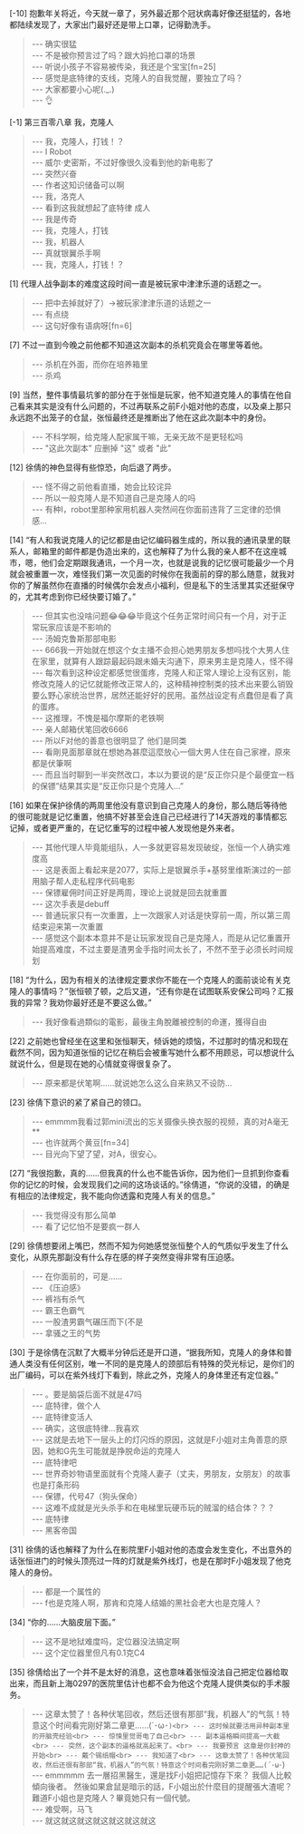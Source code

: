 
[-10] 抱歉年关将近，今天就一章了，另外最近那个冠状病毒好像还挺猛的，各地都陆续发现了，大家出门最好还是带上口罩，记得勤洗手。
>--- 确实很猛<br>
>--- 不是被你预言过了吗？跟大妈抢口罩的场景<br>
>--- 听说小孩子不容易被传染，我还是个宝宝[fn=25]<br>
>--- 感觉是底特律的支线，克隆人的自我觉醒，要独立了吗？<br>
>--- 大家都要小心呢(._.)<br>
>--- 👌<br>

[-1] 第三百零八章 我，克隆人
>--- 我，克隆人，打钱！？<br>
>--- I Robot<br>
>--- 威尔·史密斯，不过好像很久没看到他的新电影了<br>
>--- 突然兴奋<br>
>--- 作者这知识储备可以啊<br>
>--- 我，洛克人<br>
>--- 看到这我就想起了底特律 成人<br>
>--- 我是传奇<br>
>--- 我，克隆人，打钱<br>
>--- 我，机器人<br>
>--- 真就银翼杀手啊<br>
>--- 我，克隆人，打钱！？<br>

[1] 代理人战争副本的难度这段时间一直是被玩家中津津乐道的话题之一。
>--- 把中去掉就好了）→被玩家津津乐道的话题之一<br>
>--- 有点绕<br>
>--- 这句好像有语病呀[fn=6]<br>

[7] 不过一直到今晚之前他都不知道这次副本的杀机究竟会在哪里等着他。
>--- 杀机在外面，而你在培养箱里<br>
>--- 杀鸡<br>

[9] 当然，整件事情最坑爹的部分在于张恒是玩家，他不知道克隆人的事情在他自己看来其实是没有什么问题的，不过再联系之前F小姐对他的态度，以及桌上那只永远跑不出笼子的仓鼠，张恒最终还是推断出了他在这此次副本中的身份。
>--- 不科学啊，给克隆人配家属干嘛，无亲无故不是更轻松吗<br>
>--- "这此次副本" 应删掉 "这" 或者 "此"<br>

[12] 徐倩的神色显得有些惊恐，向后退了两步。
>--- 怪不得之前他看直播，她会比较诧异<br>
>--- 所以一般克隆人是不知道自己是克隆人的吗<br>
>--- 有种I，robot里那种家用机器人突然间在你面前违背了三定律的恐惧感…<br>

[14] “有人和我说克隆人的记忆都是由记忆编码器生成的，所以我的通讯录里的联系人，邮箱里的邮件都是伪造出来的，这也解释了为什么我的亲人都不在这座城市，嗯，他们会定期跟我通讯，一个月一次，也就是说我的记忆很可能最少一个月就会被重置一次，难怪我们第一次见面的时候你在我面前的穿的那么随意，就我对你的了解虽然你在直播的时候偶尔会发点小福利，但是私下的生活里其实还挺保守的，尤其考虑到你已经快要订婚了。”
>--- 但其实也没啥问题😂😂😂毕竟这个任务正常时间只有一个月，对于正常玩家应该是不影响的<br>
>--- 汤姆克鲁斯那部电影<br>
>--- 666我一开始就在想这个女主播不会担心她男朋友多想吗找个大男人住在家里，就算有人跟踪最起码跟未婚夫沟通下，原来男主是克隆人，怪不得<br>
>--- 每次看到这种设定都感觉很蛋疼，克隆人和正常人理论上没有区别，能修改克隆人的记忆就能修改正常人的，这种精神控制类的技术出来要么销毁要么野心家统治世界，居然还能好好的民用。虽然战设定有点蠢但是看了真的蛋疼。<br>
>--- 这推理，不愧是福尔摩斯的老铁啊<br>
>--- 亲人邮箱伏笔回收6666<br>
>--- 所以F对他的善意也很明显了 他们是同类<br>
>--- 看剛見面那章就在想她為甚麼這麼放心一個大男人住在自己家裡，原來都是伏筆啊<br>
>--- 而且当时聊到一半突然改口，本以为要说的是“反正你只是个最便宜一档的保镖”结果其实是“反正你只是个克隆人…”<br>

[16] 如果在保护徐倩的两周里他没有意识到自己克隆人的身份，那么随后等待他的很可能就是记忆重置，他搞不好甚至会连自己已经进行了14天游戏的事情都忘记掉，或者更严重的，在记忆重写的过程中被人发现他是外来者。
>--- 其他代理人毕竟能组队，人一多就更容易发现破绽，张恒一个人确实难度高<br>
>--- 这是表面上看起来是2077，实际上是银翼杀手+基努里维斯演过的一部用脑子帮人走私程序代码电影<br>
>--- 保镖雇佣时间正好是两周，理论上说就是回去就重置<br>
>--- 这次手表是debuff<br>
>--- 普通玩家只有一次重置，上一次跟家人对话是快穿前一周，所以第三周结束迎来第一次重置<br>
>--- 感觉这个副本本意并不是让玩家发现自己是克隆人，而是从记忆重置开始提高难度，不过主要是渣男金手指时间太长了，不然不至于必须长时间规划<br>

[18] “为什么，因为有相关的法律规定要求你不能在一个克隆人的面前谈论有关克隆人的事情吗？”张恒顿了顿，之后又道，“还有你是在试图联系安保公司吗？汇报我的异常？我劝你最好还是不要这么做。”
>--- 我好像看過類似的電影，最後主角脫離被控制的命運，獲得自由<br>

[22] 之前她也曾经坐在这里和张恒聊天，倾诉她的烦恼，不过那时的情况和现在截然不同，因为知道张恒的记忆在稍后会被重写她什么都不用顾忌，可以想说什么就说什么，但是现在她的心情就变得很复杂了。
>--- 原来都是伏笔啊……就说她怎么这么自来熟又不设防…<br>

[23] 徐倩下意识的紧了紧自己的领口。
>--- emmmm我看过郭mini流出的忘关摄像头换衣服的视频，真的对A毫无**<br>
>--- 也许就两个黄豆[fn=34]<br>
>--- 目光向下望了望，对A，很安心。<br>

[27] “我很抱歉，真的……但我真的什么也不能告诉你，因为他们一旦抓到你查看你的记忆的时候，会发现我们之间的这场谈话的。”徐倩道，“你说的没错，的确是有相应的法律规定，我不能向你透露和克隆人有关的信息。”
>--- 我觉得没有那么简单<br>
>--- 看了记忆怕不是要疯一群人<br>

[29] 徐倩想要闭上嘴巴，然而不知为何她感觉张恒整个人的气质似乎发生了什么变化，从原先那副没有什么存在感的样子突然变得非常有压迫感。
>--- 在你面前的，可是……<br>
>--- 《压迫感》<br>
>--- 裤裆有杀气<br>
>--- 霸王色霸气<br>
>--- 一股渣男霸气碾压而下(不是<br>
>--- 拿骚之王的气势<br>

[30] 于是徐倩在沉默了大概半分钟后还是开口道，“据我所知，克隆人的身体和普通人类没有任何区别，唯一不同的是克隆人的颈部后有特殊的荧光标记，是你们的出厂编码，可以在紫外线灯下看到，除此之外，克隆人的身体里还有定位器。”
>--- 。要是脑袋后面不就是47吗<br>
>--- 底特律，做个人<br>
>--- 底特律变活人<br>
>--- 确实，这很底特律…我喜欢<br>
>--- 这就是去地下一层头上的灯闪烁的原因，这就是F小姐对主角善意的原因，她和G先生可能就是挣脱命运的克隆人<br>
>--- 底特律吧<br>
>--- 世界奇妙物语里面就有个克隆人妻子（丈夫，男朋友，女朋友）的故事也是打条形码<br>
>--- 保镖，代号47（狗头保命）<br>
>--- 这难不成就是光头杀手和在电梯里玩硬币玩的贼溜的结合体？？？<br>
>--- 底特律<br>
>--- 黑客帝国<br>

[31] 徐倩的话也解释了为什么在影院里F小姐对他的态度会发生变化，不出意外的话张恒进门的时候头顶亮过一阵的灯就是紫外线灯，也是在那时F小姐发现了他克隆人的身份。
>--- 都是一个属性的<br>
>--- f也是克隆人啊，那肯和克隆人结婚的黑社会老大也是克隆人？<br>

[34] “你的……大脑皮层下面。”
>--- 这不是地狱难度吗，定位器没法搞定啊<br>
>--- 这个定位器里但凡有0.1克C4<br>

[35] 徐倩给出了一个并不是太好的消息，这也意味着张恒没法自己把定位器给取出来，而且新上海0297的医院里估计也都不会为他这个克隆人提供类似的手术服务。
>--- 这章太赞了！各种伏笔回收，然后还很有那部“我，机器人”的气氛！特意这个时间看完刚好第二章更……(´･ω･`)<br>
>--- 这时候就要活用异种副本里的开脑壳经验<br>
>--- 惊悚里觉哥电了自己<br>
>--- 副本逼格瞬间提高一大截<br>
>--- 突然，这个副本的逼格就高起来了。<br>
>--- 我要预言 这章是你封神的开始<br>
>--- 戴个锡纸帽<br>
>--- 我知道了<br>
>--- 这章太赞了！各种伏笔回收，然后还很有那部“我，机器人”的气氛！特意这个时间看完刚好第二章更……(´･ω･`)<br>
>--- emmmmm
去一層招黑醫生，還是找F小姐把記憶存下來？
我個人比較傾向後者。
然後如果倉鼠是暗示的話，F小姐出於什麼目的提醒張大渣呢？
難道F小姐也是克隆人？畢竟她只有一個代號。<br>
>--- 难受啊，马飞<br>
>--- 就这就这就这就这就这就这就这<br>
